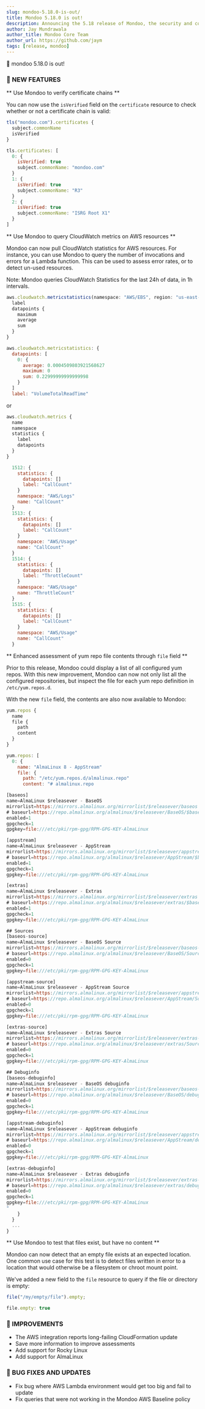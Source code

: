 ```yaml
---
slug: mondoo-5.18.0-is-out/
title: Mondoo 5.18.0 is out!
description: Announcing the 5.18 release of Mondoo, the security and compliance platform that prioritizes risks that matter most in your infrastructure.
author: Jay Mundrawala
author_title: Mondoo Core Team
author_url: https://github.com/jaym
tags: [release, mondoo]
---
```


🥳 mondoo 5.18.0 is out!

### 🎉 NEW FEATURES

** Use Mondoo to verify certificate chains **

You can now use the `isVerified` field on the `certificate` resource
to check whether or not a certificate chain is valid:

```javascript
tls("mondoo.com").certificates {
  subject.commonName
  isVerified
}
```

```javascript
tls.certificates: [
  0: {
    isVerified: true
    subject.commonName: "mondoo.com"
  }
  1: {
    isVerified: true
    subject.commonName: "R3"
  }
  2: {
    isVerified: true
    subject.commonName: "ISRG Root X1"
  }
]
```

** Use Mondoo to query CloudWatch metrics on AWS resources **

Mondoo can now pull CloudWatch statistics for AWS resources. For instance, you can use Mondoo to query the number of invocations and errors for a Lambda function. This can be used to assess error rates, or to detect un-used resources.

Note: Mondoo queries CloudWatch Statistics for the last 24h of data, in 1h intervals.

```javascript
aws.cloudwatch.metricstatistics(namespace: "AWS/EBS", region: "us-east-1", name: "VolumeTotalReadTime") {
  label
  datapoints {
    maximum
    average
    sum
  }
}
```

```javascript
aws.cloudwatch.metricstatistics: {
  datapoints: [
    0: {
      average: 0.0004509803921568627
      maximum: 0
      sum: 0.22999999999999998
    }
  ]
  label: "VolumeTotalReadTime"
```

or

```javascript
aws.cloudwatch.metrics {
  name
  namespace
  statistics {
    label
    datapoints
  }
}
```

```javascript
  1512: {
    statistics: {
      datapoints: []
      label: "CallCount"
    }
    namespace: "AWS/Logs"
    name: "CallCount"
  }
  1513: {
    statistics: {
      datapoints: []
      label: "CallCount"
    }
    namespace: "AWS/Usage"
    name: "CallCount"
  }
  1514: {
    statistics: {
      datapoints: []
      label: "ThrottleCount"
    }
    namespace: "AWS/Usage"
    name: "ThrottleCount"
  }
  1515: {
    statistics: {
      datapoints: []
      label: "CallCount"
    }
    namespace: "AWS/Usage"
    name: "CallCount"
  }

```

** Enhanced assessment of yum repo file contents through `file` field **

Prior to this release, Mondoo could display a list of all configured yum repos. With this new improvement, Mondoo can now not only list all the configured repositories, but inspect the file for each yum repo definition in `/etc/yum.repos.d`.

With the new `file` field, the contents are also now available
to Mondoo:

```javascript
yum.repos {
  name
  file {
    path
    content
  }
}
```

```javascript
yum.repos: [
  0: {
    name: "AlmaLinux 8 - AppStream"
    file: {
      path: "/etc/yum.repos.d/almalinux.repo"
      content: "# almalinux.repo

[baseos]
name=AlmaLinux $releasever - BaseOS
mirrorlist=https://mirrors.almalinux.org/mirrorlist/$releasever/baseos
# baseurl=https://repo.almalinux.org/almalinux/$releasever/BaseOS/$basearch/os/
enabled=1
gpgcheck=1
gpgkey=file:///etc/pki/rpm-gpg/RPM-GPG-KEY-AlmaLinux

[appstream]
name=AlmaLinux $releasever - AppStream
mirrorlist=https://mirrors.almalinux.org/mirrorlist/$releasever/appstream
# baseurl=https://repo.almalinux.org/almalinux/$releasever/AppStream/$basearch/os/
enabled=1
gpgcheck=1
gpgkey=file:///etc/pki/rpm-gpg/RPM-GPG-KEY-AlmaLinux

[extras]
name=AlmaLinux $releasever - Extras
mirrorlist=https://mirrors.almalinux.org/mirrorlist/$releasever/extras
# baseurl=https://repo.almalinux.org/almalinux/$releasever/extras/$basearch/os/
enabled=1
gpgcheck=1
gpgkey=file:///etc/pki/rpm-gpg/RPM-GPG-KEY-AlmaLinux

## Sources
[baseos-source]
name=AlmaLinux $releasever - BaseOS Source
mirrorlist=https://mirrors.almalinux.org/mirrorlist/$releasever/baseos-source
# baseurl=https://repo.almalinux.org/almalinux/$releasever/BaseOS/Source/
enabled=0
gpgcheck=1
gpgkey=file:///etc/pki/rpm-gpg/RPM-GPG-KEY-AlmaLinux

[appstream-source]
name=AlmaLinux $releasever - AppStream Source
mirrorlist=https://mirrors.almalinux.org/mirrorlist/$releasever/appstream-source
# baseurl=https://repo.almalinux.org/almalinux/$releasever/AppStream/Source/
enabled=0
gpgcheck=1
gpgkey=file:///etc/pki/rpm-gpg/RPM-GPG-KEY-AlmaLinux

[extras-source]
name=AlmaLinux $releasever - Extras Source
mirrorlist=https://mirrors.almalinux.org/mirrorlist/$releasever/extras-source
# baseurl=https://repo.almalinux.org/almalinux/$releasever/extras/Source/
enabled=0
gpgcheck=1
gpgkey=file:///etc/pki/rpm-gpg/RPM-GPG-KEY-AlmaLinux

## Debuginfo
[baseos-debuginfo]
name=AlmaLinux $releasever - BaseOS debuginfo
mirrorlist=https://mirrors.almalinux.org/mirrorlist/$releasever/baseos-debuginfo
# baseurl=https://repo.almalinux.org/almalinux/$releasever/BaseOS/debug/$basearch/
enabled=0
gpgcheck=1
gpgkey=file:///etc/pki/rpm-gpg/RPM-GPG-KEY-AlmaLinux

[appstream-debuginfo]
name=AlmaLinux $releasever - AppStream debuginfo
mirrorlist=https://mirrors.almalinux.org/mirrorlist/$releasever/appstream-debuginfo
# baseurl=https://repo.almalinux.org/almalinux/$releasever/AppStream/debug/$basearch/
enabled=0
gpgcheck=1
gpgkey=file:///etc/pki/rpm-gpg/RPM-GPG-KEY-AlmaLinux

[extras-debuginfo]
name=AlmaLinux $releasever - Extras debuginfo
mirrorlist=https://mirrors.almalinux.org/mirrorlist/$releasever/extras-debuginfo
# baseurl=https://repo.almalinux.org/almalinux/$releasever/extras/debug/$basearch/
enabled=0
gpgcheck=1
gpgkey=file:///etc/pki/rpm-gpg/RPM-GPG-KEY-AlmaLinux
"
    }
  }
  ...
}
```

** Use Mondoo to test that files exist, but have no content **

Mondoo can now detect that an empty file exists at an expected location. One common use case for this test is to detect files written in error to a location that would otherwise be a filesystem or chroot mount point.

We've added a new field to the `file` resource to query
if the file or directory is empty:

```javascript
file("/my/empty/file").empty;
```

```javascript
file.empty: true
```

### 🧹 IMPROVEMENTS

- The AWS integration reports long-failing CloudFormation update
- Save more information to improve assessments
- Add support for Rocky Linux
- Add support for AlmaLinux

### 🐛 BUG FIXES AND UPDATES

- Fix bug where AWS Lambda environment would get too big and fail to update
- Fix queries that were not working in the Mondoo AWS Baseline policy
